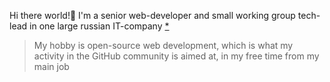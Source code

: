 Hi there world!👋 I'm a senior web-developer and small working group tech-lead in one large russian IT-company [\*](https://tensor.ru)

> My hobby is open-source web development, which is what my activity in the GitHub community is aimed at, in my free time from my main job

<!--
**IgorNovozhilov/IgorNovozhilov** is a ✨ _special_ ✨ repository because its `README.md` (this file) appears on your GitHub profile.

Here are some ideas to get you started:

- 🔭 I’m currently working on ...
- 🌱 I’m currently learning ...
- 👯 I’m looking to collaborate on ...
- 🤔 I’m looking for help with ...
- 💬 Ask me about ...
- 📫 How to reach me: ...
- 😄 Pronouns: ...
- ⚡ Fun fact: ...
-->
